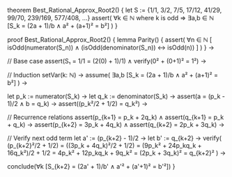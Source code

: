 theorem Best_Rational_Approx_Root2() {
  let S := {1/1, 3/2, 7/5, 17/12, 41/29, 99/70, 239/169, 577/408, ...}
  assert(
    ∀k ∈ ℕ where k is odd ⇒
    ∃a,b ∈ ℕ [S_k = (2a + 1)/b ∧ a² + (a+1)² = b²]
  )
}

proof Best_Rational_Approx_Root2() {
  lemma Parity() {
    assert(
      ∀n ∈ ℕ [
        isOdd(numerator(S_n)) ∧
        (isOdd(denominator(S_n)) ↔ isOdd(n))
      ]
    )
  } →

  // Base case
  assert(S₁ = 1/1 = (2(0) + 1)/1) ∧
  verify(0² + (0+1)² = 1²) →

  // Induction
  setVar(k: ℕ) →
  assume(
    ∃a,b [S_k = (2a + 1)/b ∧ a² + (a+1)² = b²]
  ) →
  
  let p_k := numerator(S_k) →
  let q_k := denominator(S_k) →
  assert(a = (p_k - 1)/2 ∧ b = q_k) →
  assert((p_k²/2 + 1/2) = q_k²) →

  // Recurrence relations
  assert(p_{k+1} = p_k + 2q_k) ∧
  assert(q_{k+1} = p_k + q_k) →
  assert(p_{k+2} = 3p_k + 4q_k) ∧
  assert(q_{k+2} = 2p_k + 3q_k) →

  // Verify next odd term
  let a' := (p_{k+2} - 1)/2 →
  let b' := q_{k+2} →
  verify(
    (p_{k+2}²/2 + 1/2) = 
    ((3p_k + 4q_k)²/2 + 1/2) =
    (9p_k² + 24p_kq_k + 16q_k²)/2 + 1/2 =
    4p_k² + 12p_kq_k + 9q_k² =
    (2p_k + 3q_k)² =
    q_{k+2}²
  ) →
  
  conclude(∀k [S_{k+2} = (2a' + 1)/b' ∧ a'² + (a'+1)² = b'²])
}